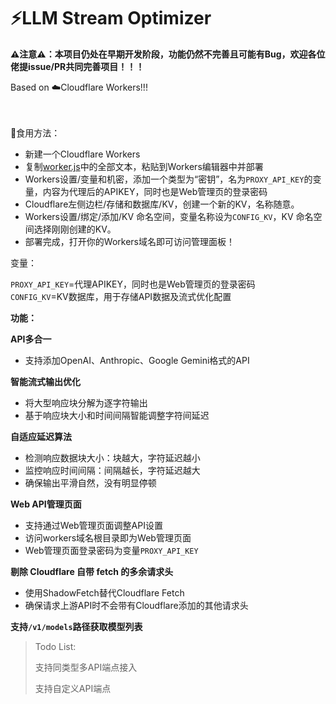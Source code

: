 # ⚡LLM Stream Optimizer


**⚠️注意⚠️：本项目仍处在早期开发阶段，功能仍然不完善且可能有Bug，欢迎各位佬提issue/PR共同完善项目！！！**
<br>

Based on ☁️Cloudflare Workers!!!

<br><br>
🍗食用方法：


- 新建一个Cloudflare Workers
- 复制[worker.js](https://github.com/GeorgeXie2333/LLM-Stream-Optimizer/blob/main/worker.js)中的全部文本，粘贴到Workers编辑器中并部署
- Workers设置/变量和机密，添加一个类型为“密钥”，名为`PROXY_API_KEY`的变量，内容为代理后的APIKEY，同时也是Web管理页的登录密码
- Cloudflare左侧边栏/存储和数据库/KV，创建一个新的KV，名称随意。
- Workers设置/绑定/添加/KV 命名空间，变量名称设为`CONFIG_KV`，KV 命名空间选择刚刚创建的KV。
- 部署完成，打开你的Workers域名即可访问管理面板！




变量：

`PROXY_API_KEY`=代理APIKEY，同时也是Web管理页的登录密码<br>
`CONFIG_KV`=KV数据库，用于存储API数据及流式优化配置



**功能：**

**API多合一**
- 支持添加OpenAI、Anthropic、Google Gemini格式的API

**智能流式输出优化**
- 将大型响应块分解为逐字符输出
- 基于响应块大小和时间间隔智能调整字符间延迟

**自适应延迟算法**
- 检测响应数据块大小：块越大，字符延迟越小
- 监控响应时间间隔：间隔越长，字符延迟越大
- 确保输出平滑自然，没有明显停顿

**Web API管理页面**
- 支持通过Web管理页面调整API设置
- 访问workers域名根目录即为Web管理页面
- Web管理页面登录密码为变量`PROXY_API_KEY`

**剔除 Cloudflare 自带 fetch 的多余请求头**
- 使用ShadowFetch替代Cloudflare Fetch
- 确保请求上游API时不会带有Cloudflare添加的其他请求头


**支持`/v1/models`路径获取模型列表**

> Todo List:
> 
> 支持同类型多API端点接入
> 
> 支持自定义API端点
